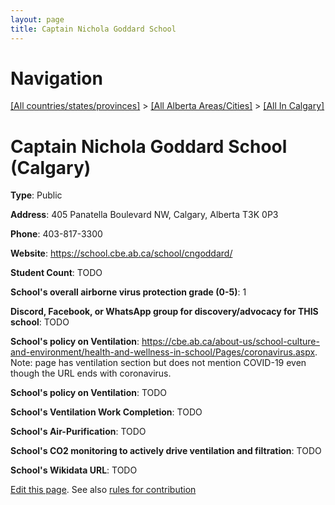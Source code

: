 ```yaml
---
layout: page
title: Captain Nichola Goddard School
---
```

# Navigation

[[All countries/states/provinces]](../../..) > [[All Alberta Areas/Cities]](../..) > [[All In Calgary]](..)

# Captain Nichola Goddard School (Calgary)

**Type**: Public

**Address**: 405 Panatella Boulevard NW, Calgary, Alberta T3K 0P3

**Phone**: 403-817-3300

**Website**: <https://school.cbe.ab.ca/school/cngoddard/>

**Student Count**: TODO

**School's overall airborne virus protection grade (0-5)**: 1

**Discord, Facebook, or WhatsApp group for discovery/advocacy for THIS school**: TODO

**School's policy on Ventilation**: <https://cbe.ab.ca/about-us/school-culture-and-environment/health-and-wellness-in-school/Pages/coronavirus.aspx>. Note: page has ventilation section but does not mention COVID-19 even though the URL ends with coronavirus.

**School's policy on Ventilation**: TODO

**School's Ventilation Work Completion**: TODO

**School's Air-Purification**: TODO

**School's CO2 monitoring to actively drive ventilation and filtration**: TODO

**School's Wikidata URL**: TODO


[Edit this page](https://github.com/ventilate-schools/AB/edit/main/./Calgary/Captain_Nichola_Goddard_School.md). See also [rules for contribution](../../../contribution-rules/)